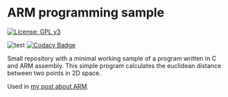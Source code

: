 # ARM programming sample

[![License: GPL v3](https://img.shields.io/badge/License-GPLv3-blue.svg)](https://www.gnu.org/licenses/gpl-3.0)

![test](https://github.com/dmfrodrigues/arm-programming-sample/workflows/test/badge.svg)
[![Codacy Badge](https://app.codacy.com/project/badge/Grade/1db996a84a384f18baa2f4abc52385ed)](https://www.codacy.com/gh/dmfrodrigues/arm-programming-sample/dashboard?utm_source=github.com&amp;utm_medium=referral&amp;utm_content=dmfrodrigues/arm-programming-sample&amp;utm_campaign=Badge_Grade)

Small repository with a minimal working sample of a program written in C and ARM assembly. This simple program calculates the euclidean distance between two points in 2D space.

Used in [my post about ARM](https://dmfrodrigues.github.io/2020/07/19/arm-programming.html).
